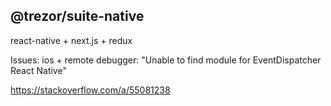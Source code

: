 ## @trezor/suite-native

react-native + next.js + redux

Issues:
ios + remote debugger: "Unable to find module for EventDispatcher React Native"

https://stackoverflow.com/a/55081238
